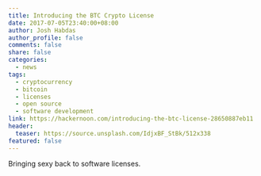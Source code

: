 ```yaml
---
title: Introducing the BTC Crypto License
date: 2017-07-05T23:40:00+08:00
author: Josh Habdas
author_profile: false
comments: false
share: false
categories:
  - news
tags:
  - cryptocurrency
  - bitcoin
  - licenses
  - open source
  - software development
link: https://hackernoon.com/introducing-the-btc-license-28650887eb11
header:
  teaser: https://source.unsplash.com/IdjxBF_StBk/512x338
featured: false
---
```


Bringing sexy back to software licenses.
